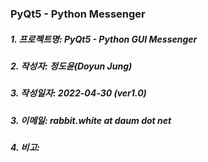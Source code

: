 ### PyQt5 - Python Messenger

##### 1. 프로젝트명: PyQt5 - Python GUI Messenger
##### 2. 작성자: 정도윤(Doyun Jung)
##### 3. 작성일자: 2022-04-30 (ver1.0)
##### 3. 이메일: rabbit.white at daum dot net
##### 4. 비고: